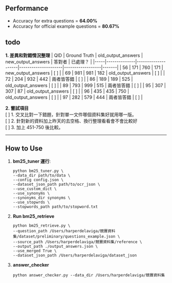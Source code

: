 ## Performance
- Accuracy for extra questions = **64.00%**  
- Accuracy for official example questions = **80.67%**

## todo

**1. 差異和對錯情況整理**
| QID | Ground Truth | old_output_answers | new_output_answers | 答對者           | 已處理？ |
|-----|--------------|--------------------|---------------------|------------------|-------|
| 56  | 171          | 760                | 171                | new_output_answers | [  ]   |
| 69  | 981          | 981                | 182                | old_output_answers | [  ]   |
| 72  | 204          | 932                | 442                | 兩者皆答錯         | [  ]   |
| 86  | 189          | 189                | 525                | old_output_answers | [  ]   |
| 89  | 793          | 999                | 515                | 兩者皆答錯         | [  ]   |
| 95  | 307          | 307                | 87                 | old_output_answers | [  ]   |
| 96  | 435          | 435                | 750                | old_output_answers | [  ]   |
| 97  | 282          | 579                | 444                | 兩者皆答錯         | [  ]   |
  
**2. 嘗試項目**  
[ ] 1. 交叉比對一下錯題，針對單一文件哪個資料集好就用哪一版。  
[ ] 2. 針對新的資料加上昨天的去空格、換行整理看看會不會比較好  
[ ] 3. 加上 451-750 後比較。  

---

## How to Use

1. **bm25_tuner 運行**:  

    ```
    python bm25_tuner.py \
    --data_dir path/to/data \
    --config config.json \
    --dataset_json_path path/to/ocr_json \
    --use_custom_dict \
    --use_synonyms \
    --synonyms_dir synonyms \
    --use_stopwrds \
    --stopwords_path path/to/stopword.txt
    ```

2. **Run bm25_retrieve**  
    ```
    python bm25_retrieve.py \                                           
    --question_path /Users/harperdelaviga/競賽資料集/dataset/preliminary/questions_example.json \
    --source_path /Users/harperdelaviga/競賽資料集/reference \
    --output_path ./output_answers.json \
    --use_merged True \
    --dataset_json_path /Users/harperdelaviga/dataset_json
    ```

3. **answer_checker**  
    ```
    python answer_checker.py --data_dir /Users/harperdelaviga/競賽資料集
    ```
